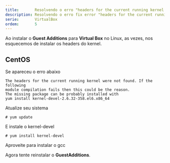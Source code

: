 ```yaml
---
title:       Resolvendo o erro "headers for the current running kernel were not found"
description: Resolvendo o erro fix error "headers for the current running kernel were not found"
serie:       VirtualBox
ordem:       5
---
```


Ao instalar o __Guest Additions__ para __Virtual Box__ no Linux, as vezes, nos esquecemos de instalar os headers do kernel.


CentOS
---

Se apareceu o erro abaixo

    The headers for the current running kernel were not found. If the following
	module compilation fails then this could be the reason.
	The missing package can be probably installed with
	yum install kernel-devel-2.6.32-358.el6.x86_64

Atualize seu sistema

    # yum update

E instale o kernel-devel

    # yum install kernel-devel

Aproveite para instalar o gcc

Agora tente reinstalar o __GuestAdditions__.